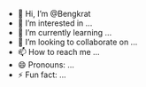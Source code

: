 - 👋 Hi, I’m @Bengkrat
- 👀 I’m interested in ...
- 🌱 I’m currently learning ...
- 💞️ I’m looking to collaborate on ...
- 📫 How to reach me ...
- 😄 Pronouns: ...
- ⚡ Fun fact: ...

<!---
Bengkrat/Bengkrat is a ✨ special ✨ repository because its `README.md` (this file) appears on your GitHub profile.
You can click the Preview link to take a look at your changes.
--->
